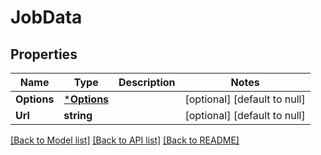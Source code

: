 # JobData

## Properties
Name | Type | Description | Notes
------------ | ------------- | ------------- | -------------
**Options** | [***Options**](Options.md) |  | [optional] [default to null]
**Url** | **string** |  | [optional] [default to null]

[[Back to Model list]](../README.md#documentation-for-models) [[Back to API list]](../README.md#documentation-for-api-endpoints) [[Back to README]](../README.md)


